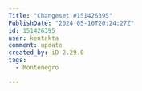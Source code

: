 ```yaml
---
Title: "Changeset #151426395"
PublishDate: "2024-05-16T20:24:27Z"
id: 151426395
user: kentakta
comment: update
created_by: iD 2.29.0
tags:
  - Montenegro

---
```

